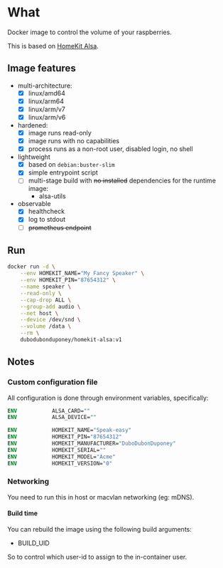 # What

Docker image to control the volume of your raspberries.

This is based on [HomeKit Alsa](https://github.com/dubo-dubon-duponey/homekit-alsa).

## Image features

 * multi-architecture:
    * [x] linux/amd64
    * [x] linux/arm64
    * [x] linux/arm/v7
    * [x] linux/arm/v6
 * hardened:
    * [x] image runs read-only
    * [x] image runs with no capabilities
    * [x] process runs as a non-root user, disabled login, no shell
 * lightweight
    * [x] based on `debian:buster-slim`
    * [x] simple entrypoint script
    * [ ] multi-stage build with ~~no installed~~ dependencies for the runtime image:
        * alsa-utils
 * observable
    * [x] healthcheck
    * [x] log to stdout
    * [ ] ~~prometheus endpoint~~

## Run

```bash
docker run -d \
    --env HOMEKIT_NAME="My Fancy Speaker" \
    --env HOMEKIT_PIN="87654312" \
    --name speaker \
    --read-only \
    --cap-drop ALL \
    --group-add audio \
    --net host \
    --device /dev/snd \
    --volume /data \
    --rm \
    dubodubonduponey/homekit-alsa:v1
```

## Notes

### Custom configuration file

All configuration is done through environment variables, specifically:


```dockerfile
ENV           ALSA_CARD=""
ENV           ALSA_DEVICE=""

ENV           HOMEKIT_NAME="Speak-easy"
ENV           HOMEKIT_PIN="87654312"
ENV           HOMEKIT_MANUFACTURER="DuboDubonDuponey"
ENV           HOMEKIT_SERIAL=""
ENV           HOMEKIT_MODEL="Acme"
ENV           HOMEKIT_VERSION="0"
```

### Networking

You need to run this in host or macvlan networking (eg: mDNS).

#### Build time

You can rebuild the image using the following build arguments:

 * BUILD_UID
 
So to control which user-id to assign to the in-container user.
